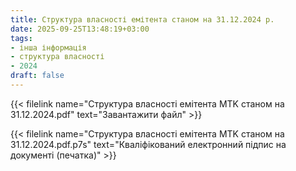 ```yaml
---
title: Структура власності емітента станом на 31.12.2024 р.
date: 2025-09-25T13:48:19+03:00
tags:
- інша інформація
- структура власності
- 2024
draft: false
---
```


{{< filelink name="Структура власності емітента MTK станом на 31.12.2024.pdf" text="Завантажити файл" >}}

{{< filelink name="Структура власності емітента MTK станом на 31.12.2024.pdf.p7s" text="Кваліфікований електронний підпис на документі (печатка)" >}}
